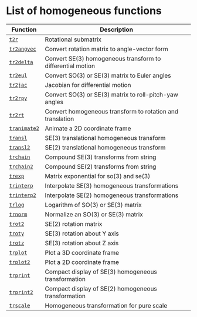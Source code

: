 ---
---
# List of homogeneous functions

| Function | Description|
|---|---|
|[`t2r`](TOC_t2r.html) | Rotational submatrix |
|[`tr2angvec`](TOC_tr2angvec.html) | Convert rotation matrix to angle-vector form |
|[`tr2delta`](TOC_tr2delta.html) | Convert SE(3) homogeneous transform to differential motion |
|[`tr2eul`](TOC_tr2eul.html) | Convert SO(3) or SE(3) matrix to Euler angles |
|[`tr2jac`](TOC_tr2jac.html) | Jacobian for differential motion |
|[`tr2rpy`](TOC_tr2rpy.html) | Convert SO(3) or SE(3) matrix to roll-pitch-yaw angles |
|[`tr2rt`](TOC_tr2rt.html) | Convert homogeneous transform to rotation and translation |
|[`tranimate2`](TOC_tranimate2.html) | Animate a 2D coordinate frame |
|[`transl`](TOC_transl.html) | SE(3) translational homogeneous transform |
|[`transl2`](TOC_transl2.html) | SE(2) translational homogeneous transform |
|[`trchain`](TOC_trchain.html) | Compound SE(3) transforms from string |
|[`trchain2`](TOC_trchain2.html) | Compound SE(2) transforms from string |
|[`trexp`](TOC_trexp.html) | Matrix exponential for so(3) and se(3) |
|[`trinterp`](TOC_trinterp.html) | Interpolate SE(3) homogeneous transformations |
|[`trinterp2`](TOC_trinterp2.html) | Interpolate SE(2) homogeneous transformations |
|[`trlog`](TOC_trlog.html) | Logarithm of SO(3) or SE(3) matrix |
|[`trnorm`](TOC_trnorm.html) | Normalize an SO(3) or SE(3) matrix |
|[`trot2`](TOC_trot2.html) | SE(2) rotation matrix |
|[`troty`](TOC_troty.html) | SE(3) rotation about Y axis |
|[`trotz`](TOC_trotz.html) | SE(3) rotation about Z axis |
|[`trplot`](TOC_trplot.html) | Plot a 3D coordinate frame |
|[`trplot2`](TOC_trplot2.html) | Plot a 2D coordinate frame |
|[`trprint`](TOC_trprint.html) | Compact display of SE(3) homogeneous transformation |
|[`trprint2`](TOC_trprint2.html) | Compact display of SE(2) homogeneous transformation |
|[`trscale`](TOC_trscale.html) | Homogeneous transformation for pure scale |
